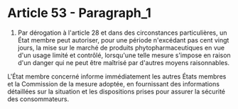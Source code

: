 # Article 53 - Paragraph_1

1. Par dérogation à l'article 28 et dans des circonstances particulières, un État membre peut autoriser, pour une période n'excédant pas cent vingt jours, la mise sur le marché de produits phytopharmaceutiques en vue d'un usage limité et contrôlé, lorsqu'une telle mesure s'impose en raison d'un danger qui ne peut être maîtrisé par d'autres moyens raisonnables.

L'État membre concerné informe immédiatement les autres États membres et la Commission de la mesure adoptée, en fournissant des informations détaillées sur la situation et les dispositions prises pour assurer la sécurité des consommateurs.